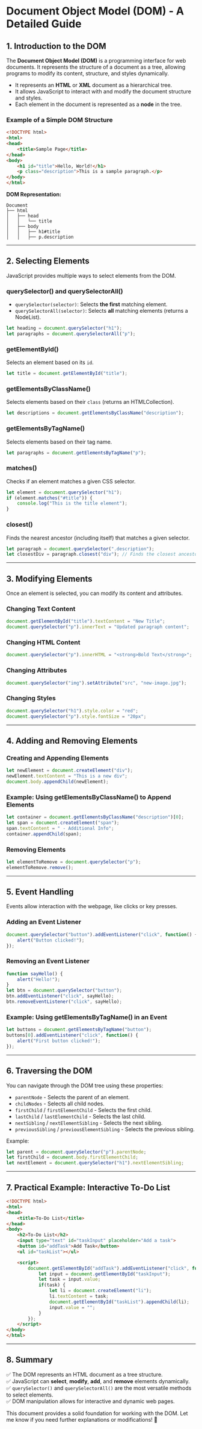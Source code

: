 # Document Object Model (DOM) - A Detailed Guide

## 1. Introduction to the DOM
The **Document Object Model (DOM)** is a programming interface for web documents. It represents the structure of a document as a tree, allowing programs to modify its content, structure, and styles dynamically.

- It represents an **HTML** or **XML** document as a hierarchical tree.
- It allows JavaScript to interact with and modify the document structure and styles.
- Each element in the document is represented as a **node** in the tree.

### Example of a Simple DOM Structure
```html
<!DOCTYPE html>
<html>
<head>
    <title>Sample Page</title>
</head>
<body>
    <h1 id="title">Hello, World!</h1>
    <p class="description">This is a sample paragraph.</p>
</body>
</html>
```
**DOM Representation:**
```
Document
├── html
│   ├── head
│   │   └── title
│   ├── body
│   │   ├── h1#title
│   │   ├── p.description
```

---

## 2. Selecting Elements
JavaScript provides multiple ways to select elements from the DOM.

### **querySelector() and querySelectorAll()**
- `querySelector(selector)`: Selects **the first** matching element.
- `querySelectorAll(selector)`: Selects **all** matching elements (returns a NodeList).

```js
let heading = document.querySelector("h1");
let paragraphs = document.querySelectorAll("p");
```

### **getElementById()**
Selects an element based on its `id`.
```js
let title = document.getElementById("title");
```

### **getElementsByClassName()**
Selects elements based on their `class` (returns an HTMLCollection).
```js
let descriptions = document.getElementsByClassName("description");
```

### **getElementsByTagName()**
Selects elements based on their tag name.
```js
let paragraphs = document.getElementsByTagName("p");
```

### **matches()**
Checks if an element matches a given CSS selector.
```js
let element = document.querySelector("h1");
if (element.matches("#title")) {
    console.log("This is the title element");
}
```

### **closest()**
Finds the nearest ancestor (including itself) that matches a given selector.
```js
let paragraph = document.querySelector(".description");
let closestDiv = paragraph.closest("div"); // Finds the closest ancestor div
```

---

## 3. Modifying Elements
Once an element is selected, you can modify its content and attributes.

### **Changing Text Content**
```js
document.getElementById("title").textContent = "New Title";
document.querySelector("p").innerText = "Updated paragraph content";
```

### **Changing HTML Content**
```js
document.querySelector("p").innerHTML = "<strong>Bold Text</strong>";
```

### **Changing Attributes**
```js
document.querySelector("img").setAttribute("src", "new-image.jpg");
```

### **Changing Styles**
```js
document.querySelector("h1").style.color = "red";
document.querySelector("p").style.fontSize = "20px";
```

---

## 4. Adding and Removing Elements
### **Creating and Appending Elements**
```js
let newElement = document.createElement("div");
newElement.textContent = "This is a new div";
document.body.appendChild(newElement);
```

### **Example: Using getElementsByClassName() to Append Elements**
```js
let container = document.getElementsByClassName("description")[0];
let span = document.createElement("span");
span.textContent = " - Additional Info";
container.appendChild(span);
```

### **Removing Elements**
```js
let elementToRemove = document.querySelector("p");
elementToRemove.remove();
```

---

## 5. Event Handling
Events allow interaction with the webpage, like clicks or key presses.

### **Adding an Event Listener**
```js
document.querySelector("button").addEventListener("click", function() {
    alert("Button clicked!");
});
```

### **Removing an Event Listener**
```js
function sayHello() {
    alert("Hello!");
}
let btn = document.querySelector("button");
btn.addEventListener("click", sayHello);
btn.removeEventListener("click", sayHello);
```

### **Example: Using getElementsByTagName() in an Event**
```js
let buttons = document.getElementsByTagName("button");
buttons[0].addEventListener("click", function() {
    alert("First button clicked!");
});
```

---

## 6. Traversing the DOM
You can navigate through the DOM tree using these properties:

- `parentNode` - Selects the parent of an element.
- `childNodes` - Selects all child nodes.
- `firstChild` / `firstElementChild` - Selects the first child.
- `lastChild` / `lastElementChild` - Selects the last child.
- `nextSibling` / `nextElementSibling` - Selects the next sibling.
- `previousSibling` / `previousElementSibling` - Selects the previous sibling.

Example:
```js
let parent = document.querySelector("p").parentNode;
let firstChild = document.body.firstElementChild;
let nextElement = document.querySelector("h1").nextElementSibling;
```

---

## 7. Practical Example: Interactive To-Do List
```html
<!DOCTYPE html>
<html>
<head>
    <title>To-Do List</title>
</head>
<body>
    <h2>To-Do List</h2>
    <input type="text" id="taskInput" placeholder="Add a task">
    <button id="addTask">Add Task</button>
    <ul id="taskList"></ul>

    <script>
        document.getElementById("addTask").addEventListener("click", function() {
            let input = document.getElementById("taskInput");
            let task = input.value;
            if(task) {
                let li = document.createElement("li");
                li.textContent = task;
                document.getElementById("taskList").appendChild(li);
                input.value = "";
            }
        });
    </script>
</body>
</html>
```

---

## 8. Summary
✅ The DOM represents an HTML document as a tree structure.  
✅ JavaScript can **select**, **modify**, **add**, and **remove** elements dynamically.  
✅ `querySelector()` and `querySelectorAll()` are the most versatile methods to select elements.  
✅ DOM manipulation allows for interactive and dynamic web pages.  

This document provides a solid foundation for working with the DOM. Let me know if you need further explanations or modifications! 🚀

